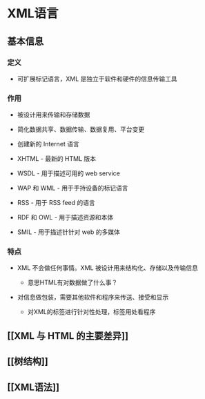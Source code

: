 # XML语言

## 基本信息

### 定义

- 可扩展标记语言，XML 是独立于软件和硬件的信息传输工具

### 作用

- 被设计用来传输和存储数据
- 简化数据共享、数据传输、数据复用、平台变更
- 创建新的 Internet 语言

- XHTML - 最新的 HTML 版本
- WSDL - 用于描述可用的 web service
- WAP 和 WML - 用于手持设备的标记语言
- RSS - 用于 RSS feed 的语言
- RDF 和 OWL - 用于描述资源和本体
- SMIL - 用于描述针针对 web 的多媒体

### 特点

-  XML 不会做任何事情。XML 被设计用来结构化、存储以及传输信息

	- 意思HTML有对数据做了什么事？

- 对信息做包装，需要其他软件和程序来传送、接受和显示

	- 对XML的标签进行针对性处理，标签用处看程序

## [[XML 与 HTML 的主要差异]]

## [[树结构]]
## [[XML语法]]



